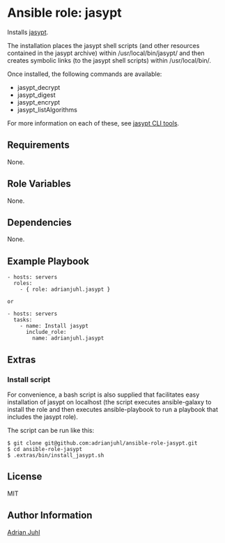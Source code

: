 # Ansible role: jasypt

Installs [jasypt](http://www.jasypt.org).

The installation places the jasypt shell scripts (and other resources contained in the jasypt archive) within /usr/local/bin/jasypt/ and then creates symbolic links (to the jasypt shell scripts) within /usr/local/bin/.

Once installed, the following commands are available:
- jasypt_decrypt
- jasypt_digest
- jasypt_encrypt
- jasypt_listAlgorithms

For more information on each of these, see [jasypt CLI tools](http://www.jasypt.org/cli.html).

## Requirements

None.

## Role Variables

None.

## Dependencies

None.

## Example Playbook
```
- hosts: servers
  roles:
    - { role: adrianjuhl.jasypt }

or

- hosts: servers
  tasks:
    - name: Install jasypt
      include_role:
        name: adrianjuhl.jasypt
```

## Extras

### Install script

For convenience, a bash script is also supplied that facilitates easy installation of jasypt on localhost (the script executes ansible-galaxy to install the role and then executes ansible-playbook to run a playbook that includes the jasypt role).

The script can be run like this:
```
$ git clone git@github.com:adrianjuhl/ansible-role-jasypt.git
$ cd ansible-role-jasypt
$ .extras/bin/install_jasypt.sh
```

## License

MIT

## Author Information

[Adrian Juhl](http://github.com/adrianjuhl)

